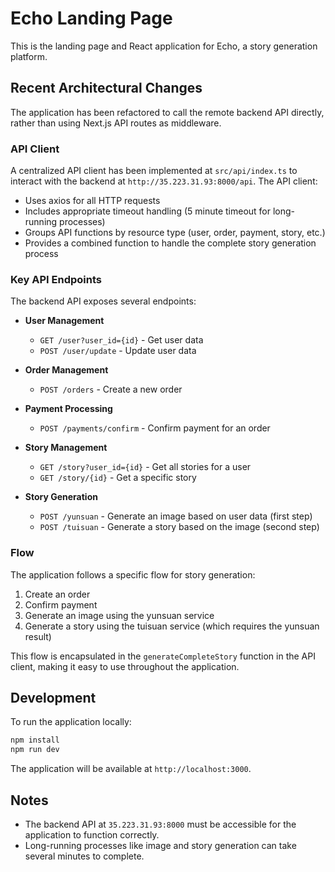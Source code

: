 # Echo Landing Page

This is the landing page and React application for Echo, a story generation platform.

## Recent Architectural Changes

The application has been refactored to call the remote backend API directly, rather than using Next.js API routes as middleware.

### API Client

A centralized API client has been implemented at `src/api/index.ts` to interact with the backend at `http://35.223.31.93:8000/api`. The API client:

- Uses axios for all HTTP requests
- Includes appropriate timeout handling (5 minute timeout for long-running processes)
- Groups API functions by resource type (user, order, payment, story, etc.)
- Provides a combined function to handle the complete story generation process

### Key API Endpoints

The backend API exposes several endpoints:

- **User Management**
  - `GET /user?user_id={id}` - Get user data
  - `POST /user/update` - Update user data

- **Order Management**
  - `POST /orders` - Create a new order

- **Payment Processing**
  - `POST /payments/confirm` - Confirm payment for an order

- **Story Management**
  - `GET /story?user_id={id}` - Get all stories for a user
  - `GET /story/{id}` - Get a specific story

- **Story Generation**
  - `POST /yunsuan` - Generate an image based on user data (first step)
  - `POST /tuisuan` - Generate a story based on the image (second step)

### Flow

The application follows a specific flow for story generation:

1. Create an order
2. Confirm payment
3. Generate an image using the yunsuan service
4. Generate a story using the tuisuan service (which requires the yunsuan result)

This flow is encapsulated in the `generateCompleteStory` function in the API client, making it easy to use throughout the application.

## Development

To run the application locally:

```bash
npm install
npm run dev
```

The application will be available at `http://localhost:3000`.

## Notes

- The backend API at `35.223.31.93:8000` must be accessible for the application to function correctly.
- Long-running processes like image and story generation can take several minutes to complete. 
